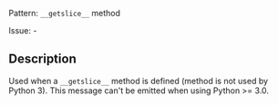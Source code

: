 Pattern: `__getslice__` method

Issue: -

## Description

Used when a `__getslice__` method is defined (method is not used by Python 3). This message can't be emitted when using Python >= 3.0.